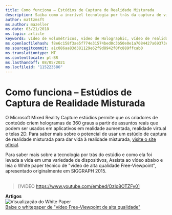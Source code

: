 ```yaml
---
title: Como funciona – Estúdios de Captura de Realidade Misturada
description: Saiba como a incrível tecnologia por trás da captura de vídeo Holographic de 360 graus da Microsoft funciona.
author: mattzmsft
ms.author: mazeller
ms.date: 03/21/2018
ms.topic: article
keywords: vídeo de volumétricos, vídeo de Holographic, vídeo de realidade misturada, holograma, headset de realidade misturada, headset de realidade mista do Windows, headset de realidade virtual
ms.openlocfilehash: f8e6c158f3ae5f774e31574bed0c3b50e0e1a7084427a69373c14845d18e72e6
ms.sourcegitcommit: a1c086aa83d381129e62f9d8942f0fc889ffcab0
ms.translationtype: MT
ms.contentlocale: pt-BR
ms.lasthandoff: 08/05/2021
ms.locfileid: "115223586"
---
```

# <a name="how-it-works---mixed-reality-capture-studios"></a>Como funciona – Estúdios de Captura de Realidade Misturada

O Microsoft Mixed Reality Capture estúdios permite que os criadores de conteúdo criem hologramas de 360 graus a partir de assuntos reais que podem ser usados em aplicativos em realidade aumentada, realidade virtual e telas 2D. Para saber mais sobre o potencial de usar um estúdio de captura de realidade misturada para dar vida à realidade misturada, [visite o site oficial](https://www.microsoft.com//mixed-reality/capture-studios).

Para saber mais sobre a tecnologia por trás do estúdio e como ela foi levada a vida em uma variedade de dispositivos, Assista ao vídeo abaixo e leia o White paper técnico de "vídeo de alta qualidade Free-Viewpoint", apresentado originalmente em SIGGRAPH 2015.
<br>
<br>
>[!VIDEO https://www.youtube.com/embed/OzIo8OTZFy0]


**Artigos**<br>
![Visualização do White Paper](images/siggraph-whitepaper-thumb-200px.png)<br>
[Baixe o whitepaper de "vídeo Free-Viewpoint de alta qualidade"](images/high-quality-streamable-free-viewpoint-video.pdf)
